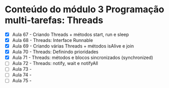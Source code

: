 # Conteúdo do módulo 3 Programação multi-tarefas: Threads

- [x] Aula 67 - Criando Threads + métodos start, run e sleep
- [x] Aula 68 - Threads: Interface Runnable
- [x] Aula 69 - Criando várias Threads + métodos isAlive e join
- [x] Aula 70 - Threads: Definindo prioridades
- [x] Aula 71 - Threads: métodos e blocos sincronizados (synchronized)
- [ ] Aula 72 - Threads: notify, wait e notifyAll
- [ ] Aula 73 -
- [ ] Aula 74 -
- [ ] Aula 75 -